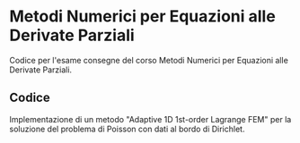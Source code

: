 # Metodi Numerici per Equazioni alle Derivate Parziali

Codice per l'esame consegne del corso Metodi Numerici per Equazioni alle Derivate Parziali.

## Codice

Implementazione di un metodo "Adaptive 1D 1st-order Lagrange FEM" per la soluzione del problema di Poisson con dati al bordo di Dirichlet.
